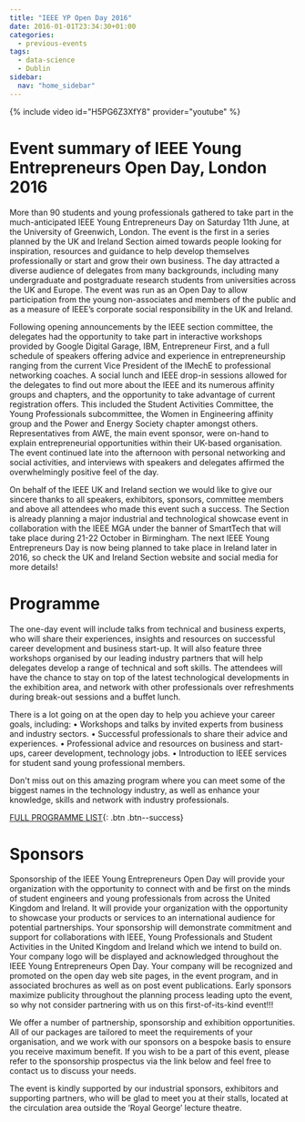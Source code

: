 ```yaml
---
title: "IEEE YP Open Day 2016"
date: 2016-01-01T23:34:30+01:00
categories:
  - previous-events
tags:
  - data-science
  - Dublin
sidebar:
  nav: "home_sidebar"
---
```

{% include video id="H5PG6Z3XfY8" provider="youtube" %}

# Event summary of IEEE Young Entrepreneurs Open Day, London 2016

More than 90 students and young professionals gathered to take part in the much-anticipated IEEE Young Entrepreneurs Day on Saturday 11th June, at the University of Greenwich, London. The event is the first in a series planned by the UK and Ireland Section aimed towards people looking for inspiration, resources and guidance to help develop themselves professionally or start and grow their own business. The day attracted a diverse audience of delegates from many backgrounds, including many undergraduate and postgraduate research students from universities across the UK and Europe. The event was run as an Open Day to allow participation from the young non-associates and members of the public and as a measure of IEEE’s corporate social responsibility in the UK and Ireland.

Following opening announcements by the IEEE section committee, the delegates had the opportunity to take part in interactive workshops provided by Google Digital Garage, IBM, Entrepreneur First, and a full schedule of speakers offering advice and experience in entrepreneurship ranging from the current Vice President of the IMechE to professional networking coaches. A social lunch and IEEE drop-in sessions allowed for the delegates to find out more about the IEEE and its numerous affinity groups and chapters, and the opportunity to take advantage of current registration offers. This included the Student Activities Committee, the Young Professionals subcommittee, the Women in Engineering affinity group and the Power and Energy Society chapter amongst others. Representatives from AWE, the main event sponsor, were on-hand to explain entrepreneurial opportunities within their UK-based organisation. The event continued late into the afternoon with personal networking and social activities, and interviews with speakers and delegates affirmed the overwhelmingly positive feel of the day.

On behalf of the IEEE UK and Ireland section we would like to give our sincere thanks to all speakers, exhibitors, sponsors, committee members and above all attendees who made this event such a success. The Section is already planning a major industrial and technological showcase event in collaboration with the IEEE MGA under the banner of SmartTech that will take place during 21-22 October in Birmingham. The next IEEE Young Entrepreneurs Day is now being planned to take place in Ireland later in 2016, so check the UK and Ireland Section website and social media for more details! 

# Programme

The one-day event will include talks from technical and business experts, who will share their experiences, insights and resources on successful career development and business start-up. It will also feature three workshops organised by our leading industry partners that will help delegates develop a range of technical and soft skills. The attendees will have the chance to stay on top of the latest technological developments in the exhibition area, and network with other professionals over refreshments during break-out sessions and a buffet lunch.

There is a lot going on at the open day to help you achieve your career goals, including:
• Workshops and talks by invited experts from business and industry sectors.
• Successful professionals to share their advice and experiences.
• Professional advice and resources on business and start-ups, career development, technology jobs.
• Introduction to IEEE services for student sand young professional members.

Don't miss out on this amazing program where you can meet some of the biggest names in the technology industry, as well as enhance your knowledge, skills and network with industry professionals. 

[FULL PROGRAMME LIST](https://drive.google.com/open?id=0B4qTNvaOMM0ySWljSnBBYzZKTWs){: .btn .btn--success}

# Sponsors

Sponsorship of the IEEE Young Entrepreneurs Open Day will provide your organization with the opportunity to connect with and be first on the minds of student engineers and young professionals from across the United Kingdom and Ireland. It will provide your organization with the opportunity to showcase your products or services to an international audience for potential partnerships. Your sponsorship will demonstrate commitment and support for collaborations with IEEE, Young Professionals and Student Activities in the United Kingdom and Ireland which we intend to build on. Your company logo will be displayed and acknowledged throughout the IEEE Young Entrepreneurs Open Day. Your company will be recognized and promoted on the open day web site pages, in the event program, and in associated brochures as well as on post event publications. Early sponsors maximize publicity throughout the planning process leading upto the event, so why not consider partnering with us on this first-of-its-kind event!!!

We offer a number of partnership, sponsorship and exhibition opportunities. All of our packages are tailored to meet the requirements of your organisation, and we work with our sponsors on a bespoke basis to ensure you receive maximum benefit. If you wish to be a part of this event, please refer to the sponsorship prospectus via the link below and feel free to contact us to discuss your needs.

The event is kindly supported by our industrial sponsors, exhibitors and supporting partners, who will be glad to meet you at their stalls, located at the circulation area outside the ‘Royal George’ lecture theatre.